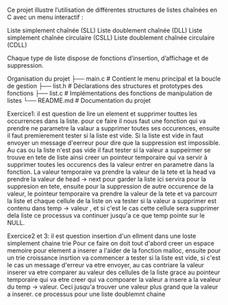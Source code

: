 Ce projet illustre l’utilisation de différentes structures de listes chaînées en C avec un menu interactif :

Liste simplement chaînée (SLL)
Liste doublement chaînée (DLL)
Liste simplement chaînée circulaire (CSLL)
Liste doublement chaînée circulaire (CDLL)

Chaque type de liste dispose de fonctions d’insertion, d’affichage et de suppression.

 Organisation du projet
├── main.c        # Contient le menu principal et la boucle de gestion
├── list.h        # Déclarations des structures et prototypes des fonctions
├── list.c        # Implémentations des fonctions de manipulation de listes
└── README.md     # Documentation du projet

Exercice1: 
il est question de lire un element et supprimer touttes les occurrences dans la liste.
pour ce faire il nous faut une fonction qui va prendre ne parametre  la valaur a supprimer toutes ses occurences, ensuite il faut premierement tester si la liste est vide.
Si la liste est vide in faut envoyer un message d'eerreur pour dire que la suppression est impossible. Au cas ou la liste n'est pas vide il faut tester
si la valeur a suppeirmer se trouve en tete de liste ainsi creer un pointeur temporaire qui va servir à supprimer toutes les occurencs des la valeur entrer 
en parametre dans la fonction. La valeur temporaire va prendre la valeur de la tete et la head va prendre la valeur de head -> next pour garder la liste ici servira 
pour la suppresion en tete, ensuite pour la suppression de autre occurence de la valeur, le pointeur temporaire va prendre la valeur de la tete et va parcourr la liste
et chaque cellule de la liste on va tester si la valeur a supprimer est contenu dans temp -> valeur , et si c'est le cas cette cellule sera supprimer dela liste 
ce processus va continuer jusqu'a ce que temp pointe sur le NULL. 

Exercice2  et 3: 
il est question insertion d'un ellment dans une loste simplement chaine trie 
Pour ce faire on doit tout d'abord creer un espace memoire pour element a inserer a l'aider de la fonction malloc, ensuite pour un trie croissance insrtion va 
commencer a tester si la liste est vide, si c'est le cas un message d'erreur va etre envoyer, au cas contriare la valeur inserer va etre comparer au valeur des cellules
de la liste grace au pointeur temporaire qui va etre creer qui va compoarer la valeur a insere a la vealeur du temp -> valeur. Ceci jusqu'a trouver une valeur plus 
grand que la valeur a inserer. ce processus pour une liste doublemnt chaine  
